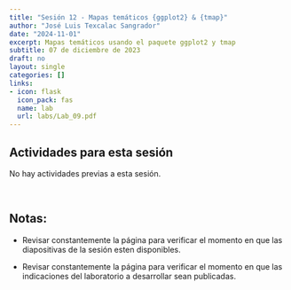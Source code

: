 ```yaml
---
title: "Sesión 12 - Mapas temáticos {ggplot2} & {tmap}"
author: "José Luis Texcalac Sangrador"
date: "2024-11-01"
excerpt: Mapas temáticos usando el paquete ggplot2 y tmap
subtitle: 07 de diciembre de 2023
draft: no
layout: single
categories: []
links:
- icon: flask
  icon_pack: fas
  name: lab
  url: labs/Lab_09.pdf
---
```


## Actividades para esta sesión 

No hay actividades previas a esta sesión.

&nbsp;

## Notas:

* Revisar constantemente la página para verificar el momento en que las 
diapositivas de la sesión esten disponibles.

* Revisar constantemente la página para verificar el momento en que las 
indicaciones del laboratorio a desarrollar sean publicadas.

&nbsp;

